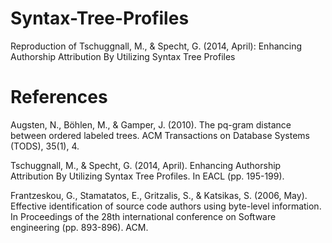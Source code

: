 # Syntax-Tree-Profiles
Reproduction of Tschuggnall, M., &amp; Specht, G. (2014, April): Enhancing Authorship Attribution By Utilizing Syntax Tree Profiles























# References
Augsten, N., Böhlen, M., & Gamper, J. (2010). The pq-gram distance between ordered labeled trees. ACM Transactions on Database Systems (TODS), 35(1), 4.

Tschuggnall, M., & Specht, G. (2014, April). Enhancing Authorship Attribution By Utilizing Syntax Tree Profiles. In EACL (pp. 195-199).

Frantzeskou, G., Stamatatos, E., Gritzalis, S., & Katsikas, S. (2006, May). Effective identification of source code authors using byte-level information. In Proceedings of the 28th international conference on Software engineering (pp. 893-896). ACM.
